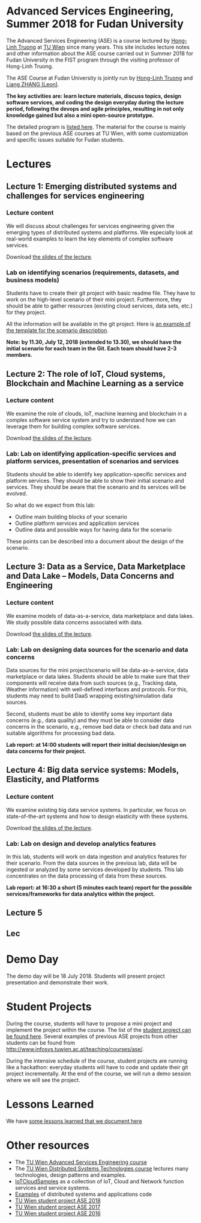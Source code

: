 # Advanced Services Engineering, Summer 2018 for Fudan University

The Advanced Services Engineering (ASE) is a course lectured by [Hong-Linh Truong](http://www.infosys.tuwien.ac.at/staff/truong) at [TU Wien](http://www.infosys.tuwien.ac.at/teaching/courses/ase/) since many years. This site includes lecture notes and other information about the ASE course carried out in Summer 2018 for Fudan University in the FIST program through the visiting professor of Hong-Linh Truong.

The ASE Course at Fudan University is jointly run by [Hong-Linh Truong](http://www.infosys.tuwien.ac.at/staff/truong) and [Liang ZHANG (Leon)](http://www.cs.fudan.edu.vn/?page_id=2303).

**The key activities are: learn lecture materials, discuss topics, design software services, and coding the design everyday during the lecture period, following the devops and agile principles, resulting in not only knowledge gained but also a mini open-source prototype.**


The detailed program is [listed here](ase-fist2018-overview.pdf). The material for the course is mainly based on the previous ASE courses at TU Wien, with some customization and specific issues suitable for Fudan students.

# Lectures

## Lecture 1: Emerging distributed systems and challenges for services engineering


### Lecture content

We will discuss about challenges for services engineering given the emerging types of distributed systems and platforms. We especially look at real-world examples to learn the key elements of complex software services.

Download [the slides of the lecture](truong-ase-fudan-2018-lecture1-dss-challenges.pdf).

### Lab on identifying scenarios (requirements, datasets, and business models)

Students have to create their git project with basic readme file. They have to work on the high-level scenario of their mini project. Furthermore, they should be able to gather resources (existing cloud services, data sets, etc.) for they project.

All the information will be available in the git project. Here is [an example of the template for the scenario description](ase-scenario-template.pdf).

**Note: by 11.30, July 12, 2018 (extended to 13.30), we should have the initial scenario for each team in the Git. Each team should have  2-3 members.**

## Lecture 2: The role of IoT, Cloud systems, Blockchain and Machine Learning as a service
### Lecture content

We examine the role of clouds, IoT, machine learning and blockchain in a complex software service system and try to understand how we can leverage them for building complex software services.

Download [the slides of the lecture](truong-ase-fudan-2018-lecture2-IoTCloudMLBlockchainSystems.pdf).

### Lab: Lab on identifying application-specific services and platform services, presentation of scenarios and services

Students should be able to identify key application-specific services and platform services. They should be able to show their initial scenario and services. They should be aware that the scenario and its services will be evolved.

So what do we expect from this lab:

* Outline main building blocks of your scenario
* Outline platform services and application services
* Outline data and possible ways for having data for the scenario

These points can be described into a document about the design of the  scenario.

## Lecture 3: Data as a Service, Data Marketplace and Data Lake – Models, Data Concerns and Engineering

### Lecture content

We examine models of data-as-a-service, data marketplace and data lakes. We study possible data concerns associated with data.

Download [the slides of the lecture](truong-ase-fudan-2018-lecture3-daas_datalake_datamarket_dataconcerns.pdf).

### Lab: Lab on designing data sources for the scenario and data concerns

Data sources for the mini project/scenario will be data-as-a-service, data marketplace or data lakes. Students should be able to make sure that their components will receive data from such sources (e.g., Tracking data, Weather information) with well-defined interfaces and protocols. For this, students may need to build DaaS wrapping existing/simulation data sources.

Second, students must be able to identify some key important data concerns (e.g., data quality) and they must be able to consider data concerns in the scenario, e.g., remove bad data or check bad data and run suitable algorithms for processing bad data.

**Lab report: at 14:00 students will report their initial decision/design on data concerns for their project.**

## Lecture 4: Big data service systems: Models, Elasticity, and Platforms

### Lecture content

We examine existing big data service systems. In particular, we focus on state-of-the-art systems and how to design elasticity with these systems.

Download [the slides of the lecture](truong-ase-fudan-2018-lecture4-bigdatasystems.pdf).

### Lab: Lab on design and develop analytics features

In this lab, students will work on data ingestion and analytics features for their scenario. From the data sources in the previous lab, data will be ingested or analyzed by some services developed by students. This lab concentrates on the data processing of data from these sources.

**Lab report: at 16:30 a short (5 minutes each team) report for the possible services/frameworks for data analytics within the project.**

## Lecture 5

## Lec
# Demo Day

The demo day will be 18 July 2018. Students will present project presentation and demonstrate their work.

# Student Projects

During the course, students will have to propose a mini project and implement the project within the course. The list of the [student project can be found here](https://github.com/AdvancedServicesEngineeringFudan2018). Several examples of previous ASE projects from other students can be found from http://www.infosys.tuwien.ac.at/teaching/courses/ase/.

During the intensive schedule of the course, student projects are running like a hackathon: everyday students will have to code and update their git project incrementally. At the end of the course, we will run a demo session where we will see the project.

# Lessons Learned

We have [some lessons learned that we document here](Lessonslearned.md)
# Other resources

* The [TU Wien Advanced Services Engineering course](http://www.infosys.tuwien.ac.at/teaching/courses/ase/)
* The [TU Wien Distributed Systems Technologies course](http://www.infosys.tuwien.ac.at/staff/truong/dst/) lectures many technologies, design patterns and examples.
* [IoTCloudSamples](https://github.com/rdsea/IoTCloudSamples) as a collection of IoT, Cloud and Network function services and service systems.
* [Examples](https://github.com/linhsolar/distributedsystemsexamples) of distributed systems and applications code
* [TU Wien student project ASE 2018](https://github.com/AdvancedServicesEngineeringTUWien2018)
* [TU Wien student project ASE 2017](https://github.com/AdvancedServicesEngineeringTUWien2017)
* [TU Wien student project ASE 2016](https://github.com/AdvancedServicesEngineeringTUWien2016)

